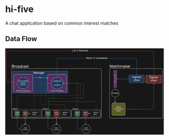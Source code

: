 # hi-five

A chat application based on common interest matches

## Data Flow

![Diagram](./data-flow.png)